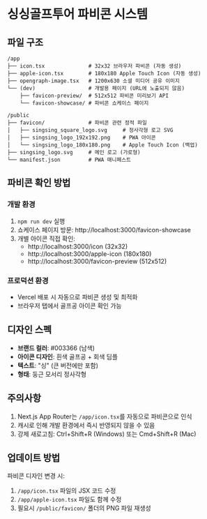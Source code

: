 # 싱싱골프투어 파비콘 시스템

## 파일 구조

```
/app
├── icon.tsx              # 32x32 브라우저 파비콘 (자동 생성)
├── apple-icon.tsx        # 180x180 Apple Touch Icon (자동 생성)
├── opengraph-image.tsx   # 1200x630 소셜 미디어 공유 이미지
└── (dev)                 # 개발용 페이지 (URL에 노출되지 않음)
    ├── favicon-preview/  # 512x512 파비콘 미리보기 API
    └── favicon-showcase/ # 파비콘 쇼케이스 페이지

/public
├── favicon/              # 파비콘 관련 정적 파일
│   ├── singsing_square_logo.svg     # 정사각형 로고 SVG
│   ├── singsing_logo_192x192.png    # PWA 아이콘
│   └── singsing_logo_180x180.png    # Apple Touch Icon (백업)
├── singsing_logo.svg     # 메인 로고 (가로형)
└── manifest.json         # PWA 매니페스트
```

## 파비콘 확인 방법

### 개발 환경
1. `npm run dev` 실행
2. 쇼케이스 페이지 방문: http://localhost:3000/favicon-showcase
3. 개별 아이콘 직접 확인:
   - http://localhost:3000/icon (32x32)
   - http://localhost:3000/apple-icon (180x180)
   - http://localhost:3000/favicon-preview (512x512)

### 프로덕션 환경
- Vercel 배포 시 자동으로 파비콘 생성 및 최적화
- 브라우저 탭에서 골프공 아이콘 확인 가능

## 디자인 스펙

- **브랜드 컬러**: #003366 (남색)
- **아이콘 디자인**: 흰색 골프공 + 회색 딤플
- **텍스트**: "싱" (큰 버전에만 포함)
- **형태**: 둥근 모서리 정사각형

## 주의사항

1. Next.js App Router는 `/app/icon.tsx`를 자동으로 파비콘으로 인식
2. 캐시로 인해 개발 환경에서 즉시 반영되지 않을 수 있음
3. 강제 새로고침: Ctrl+Shift+R (Windows) 또는 Cmd+Shift+R (Mac)

## 업데이트 방법

파비콘 디자인 변경 시:
1. `/app/icon.tsx` 파일의 JSX 코드 수정
2. `/app/apple-icon.tsx` 파일도 함께 수정
3. 필요시 `/public/favicon/` 폴더의 PNG 파일 재생성